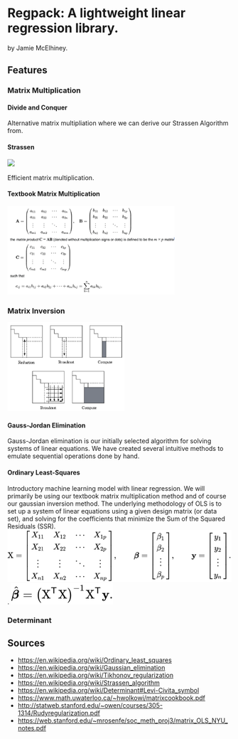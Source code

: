 # Regpack: A lightweight linear regression library. 
by Jamie McElhiney. 



## Features

### Matrix Multiplication

#### Divide and Conquer

Alternative matrix multipliation where we can derive our Strassen Algorithm from. 

#### Strassen

<img src="https://upload.wikimedia.org/wikipedia/commons/2/2e/Strassen_algorithm.svg" height=100>

Efficient matrix multiplication.

#### Textbook Matrix Multiplication


<img src="/images/mmt.png"
     alt="Markdown Monster icon"
     height=200 >

### Matrix Inversion


<img src="/images/gauss.png"
     height=200 >

#### Gauss-Jordan Elimination
Gauss-Jordan elimination is our initially selected algorithm for solving systems of linear equations. We have created several intuitive methods to emulate sequential operations done by hand. 

#### Ordinary Least-Squares

Introductory machine learning model with linear regression. We will primarily be using our textbook matrix multiplication method and of course our gaussian inversion method. The underlying methodology of OLS is to set up a system of linear equations using a given design matrix (or data set), and solving for the coefficients that minimize the Sum of the Squared Residuals (SSR).  
![SOLQ](/images/solq.svg). 
![Beta](/images/beta.svg)

### Determinant





## Sources
- https://en.wikipedia.org/wiki/Ordinary_least_squares
- https://en.wikipedia.org/wiki/Gaussian_elimination
- https://en.wikipedia.org/wiki/Tikhonov_regularization
- https://en.wikipedia.org/wiki/Strassen_algorithm
- https://en.wikipedia.org/wiki/Determinant#Levi-Civita_symbol
- https://www.math.uwaterloo.ca/~hwolkowi/matrixcookbook.pdf
- http://statweb.stanford.edu/~owen/courses/305-1314/Rudyregularization.pdf
- https://web.stanford.edu/~mrosenfe/soc_meth_proj3/matrix_OLS_NYU_notes.pdf
